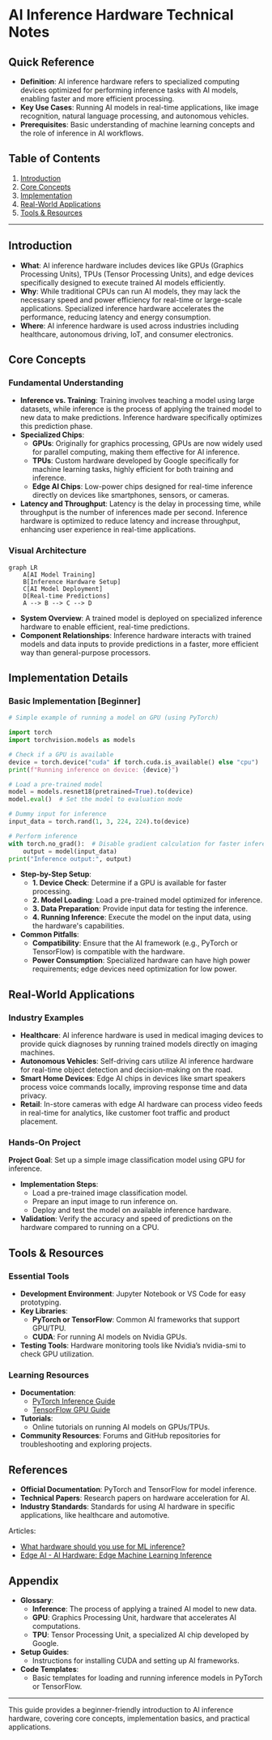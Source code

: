 
# AI Inference Hardware Technical Notes

## Quick Reference
- **Definition**: AI inference hardware refers to specialized computing devices optimized for performing inference tasks with AI models, enabling faster and more efficient processing.
- **Key Use Cases**: Running AI models in real-time applications, like image recognition, natural language processing, and autonomous vehicles.
- **Prerequisites**: Basic understanding of machine learning concepts and the role of inference in AI workflows.

## Table of Contents
1. [Introduction](#introduction)
2. [Core Concepts](#core-concepts)
3. [Implementation](#implementation)
4. [Real-World Applications](#real-world-applications)
5. [Tools & Resources](#tools--resources)

---

## Introduction
- **What**: AI inference hardware includes devices like GPUs (Graphics Processing Units), TPUs (Tensor Processing Units), and edge devices specifically designed to execute trained AI models efficiently.
- **Why**: While traditional CPUs can run AI models, they may lack the necessary speed and power efficiency for real-time or large-scale applications. Specialized inference hardware accelerates the performance, reducing latency and energy consumption.
- **Where**: AI inference hardware is used across industries including healthcare, autonomous driving, IoT, and consumer electronics.

## Core Concepts

### Fundamental Understanding
- **Inference vs. Training**: Training involves teaching a model using large datasets, while inference is the process of applying the trained model to new data to make predictions. Inference hardware specifically optimizes this prediction phase.
- **Specialized Chips**:
  - **GPUs**: Originally for graphics processing, GPUs are now widely used for parallel computing, making them effective for AI inference.
  - **TPUs**: Custom hardware developed by Google specifically for machine learning tasks, highly efficient for both training and inference.
  - **Edge AI Chips**: Low-power chips designed for real-time inference directly on devices like smartphones, sensors, or cameras.
- **Latency and Throughput**: Latency is the delay in processing time, while throughput is the number of inferences made per second. Inference hardware is optimized to reduce latency and increase throughput, enhancing user experience in real-time applications.

### Visual Architecture
```mermaid
graph LR
    A[AI Model Training]
    B[Inference Hardware Setup]
    C[AI Model Deployment]
    D[Real-time Predictions]
    A --> B --> C --> D
```
- **System Overview**: A trained model is deployed on specialized inference hardware to enable efficient, real-time predictions.
- **Component Relationships**: Inference hardware interacts with trained models and data inputs to provide predictions in a faster, more efficient way than general-purpose processors.

## Implementation Details

### Basic Implementation [Beginner]
```python
# Simple example of running a model on GPU (using PyTorch)

import torch
import torchvision.models as models

# Check if a GPU is available
device = torch.device("cuda" if torch.cuda.is_available() else "cpu")
print(f"Running inference on device: {device}")

# Load a pre-trained model
model = models.resnet18(pretrained=True).to(device)
model.eval()  # Set the model to evaluation mode

# Dummy input for inference
input_data = torch.rand(1, 3, 224, 224).to(device)

# Perform inference
with torch.no_grad():  # Disable gradient calculation for faster inference
    output = model(input_data)
print("Inference output:", output)
```
- **Step-by-Step Setup**:
  - **1. Device Check**: Determine if a GPU is available for faster processing.
  - **2. Model Loading**: Load a pre-trained model optimized for inference.
  - **3. Data Preparation**: Provide input data for testing the inference.
  - **4. Running Inference**: Execute the model on the input data, using the hardware's capabilities.
- **Common Pitfalls**:
  - **Compatibility**: Ensure that the AI framework (e.g., PyTorch or TensorFlow) is compatible with the hardware.
  - **Power Consumption**: Specialized hardware can have high power requirements; edge devices need optimization for low power.

## Real-World Applications

### Industry Examples
- **Healthcare**: AI inference hardware is used in medical imaging devices to provide quick diagnoses by running trained models directly on imaging machines.
- **Autonomous Vehicles**: Self-driving cars utilize AI inference hardware for real-time object detection and decision-making on the road.
- **Smart Home Devices**: Edge AI chips in devices like smart speakers process voice commands locally, improving response time and data privacy.
- **Retail**: In-store cameras with edge AI hardware can process video feeds in real-time for analytics, like customer foot traffic and product placement.

### Hands-On Project
**Project Goal**: Set up a simple image classification model using GPU for inference.
- **Implementation Steps**:
  - Load a pre-trained image classification model.
  - Prepare an input image to run inference on.
  - Deploy and test the model on available inference hardware.
- **Validation**: Verify the accuracy and speed of predictions on the hardware compared to running on a CPU.

## Tools & Resources

### Essential Tools
- **Development Environment**: Jupyter Notebook or VS Code for easy prototyping.
- **Key Libraries**:
  - **PyTorch or TensorFlow**: Common AI frameworks that support GPU/TPU.
  - **CUDA**: For running AI models on Nvidia GPUs.
- **Testing Tools**: Hardware monitoring tools like Nvidia’s nvidia-smi to check GPU utilization.

### Learning Resources
- **Documentation**:
  - [PyTorch Inference Guide](https://pytorch.org/docs/stable/notes/cuda.html)
  - [TensorFlow GPU Guide](https://www.tensorflow.org/guide/gpu)
- **Tutorials**:
  - Online tutorials on running AI models on GPUs/TPUs.
- **Community Resources**: Forums and GitHub repositories for troubleshooting and exploring projects.

## References
- **Official Documentation**: PyTorch and TensorFlow for model inference.
- **Technical Papers**: Research papers on hardware acceleration for AI.
- **Industry Standards**: Standards for using AI hardware in specific applications, like healthcare and automotive.

Articles:
- [What hardware should you use for ML inference?](https://telnyx.com/resources/hardware-machine-learning)
- [Edge AI - AI Hardware: Edge Machine Learning Inference](https://viso.ai/edge-ai/ai-hardware-accelerators-overview/)

## Appendix
- **Glossary**:
  - **Inference**: The process of applying a trained AI model to new data.
  - **GPU**: Graphics Processing Unit, hardware that accelerates AI computations.
  - **TPU**: Tensor Processing Unit, a specialized AI chip developed by Google.
- **Setup Guides**:
  - Instructions for installing CUDA and setting up AI frameworks.
- **Code Templates**:
  - Basic templates for loading and running inference models in PyTorch or TensorFlow.

---

This guide provides a beginner-friendly introduction to AI inference hardware, covering core concepts, implementation basics, and practical applications.
```
